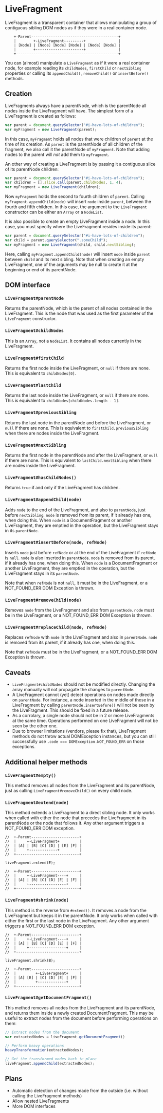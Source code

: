 LiveFragment
============

LiveFragment is a transparent container that allows manipulating a group of
contiguous sibling DOM nodes as if they were in a real container node.

```
	+-Parent----------------------------------------+
	|        +-LiveFragment---------+               |
	| [Node] | [Node] [Node] [Node] | [Node] [Node] |
	|        +----------------------+               |
	+-----------------------------------------------+
```

You can (almost) manipulate a `LiveFragment` as if it were a real container node,
for example reading its `childNodes`, `firstChild` or `nextSibling` properties
or calling its `appendChild()`, `removeChild()` or `insertBefore()` methods.

Creation
--------

LiveFragments always have a parentNode, which is the parentNode all nodes inside
the LiveFragment will have.  The simplest form of a LiveFragment is created as
follows:

```js
var parent = document.querySelector("#i-have-lots-of-children");
var myFragment = new LiveFragment(parent);
```

In this case, `myFragment` holds all nodes that were children of `parent` at the
time of its creation.  As `parent` is the parentNode of all children of the fragment,
we also call it the parentNode of `myFragment`.  Note that adding nodes to the parent
will _not_ add them to `myFragment`.

An other way of creating a LiveFragment is by passing it a contiguous slice of its
parentNode children:

```js
var parent = document.querySelector("#i-have-lots-of-children");
var children = [].slice.call(parent.childNodes, 1, 4);
var myFragment = new LiveFragment(children);
```

Now `myFragment` holds the second to fourth children of `parent`.  Calling
`myFragment.appendChild(node)` will insert `node` inside `parent`, between the fourth
and fifth children.  In this case, the argument to the `LiveFragment` constructor can
be either an `Array` or a `NodeList`.

It is also possible to create an empty LiveFragment inside a node. In this case, you
must specify where the LiveFragment resides inside its parent:

```js
var parent = document.querySelector("#i-have-lots-of-children");
var child = parent.querySelector(".someChild");
var myFragment = new LiveFragment(child, child.nextSibling);
```

Here, calling `myFragment.appendChild(node)` will insert `node` inside `parent` between
`child` and its next sibling.  Note that when creating an empty LiveFragment, one of
the arguments may be null to create it at the beginning or end of its parentNode.

DOM interface
-------------

### `LiveFragment#parentNode`

Returns the parentNode, which is the parent of all nodes contained in the
LiveFragment.  This is the node that was used as the first parameter of the
`LiveFragment` constructor.

### `LiveFragment#childNodes`

This is an `Array`, not a `NodeList`.  It contains all nodes currently in the
LiveFragment.

### `LiveFragment#firstChild`

Returns the first node inside the LiveFragment, or `null` if there are none.
This is equivalent to `childNodes[0]`.

### `LiveFragment#lastChild`

Returns the last node inside the LiveFragment, or `null` if there are none.
This is equivalent to `childNodes[childNodes.length - 1]`.

### `LiveFragment#previousSibling`

Returns the last node in the parentNode and before the LiveFragment, or `null` if
there are none. This is equivalent to `firstChild.previousSibling` when there are
nodes inside the LiveFragment.

### `LiveFragment#nextSibling`

Returns the first node in the parentNode and after the LiveFragment, or `null` if
there are none. This is equivalent to `lastChild.nextSibling` when there are nodes
inside the LiveFragment.

### `LiveFragment#hasChildNodes()`

Returns `true` if and only if the LiveFragment has children.

### `LiveFragment#appendChild(node)`

Adds `node` to the end of the LiveFragment, and also to `parentNode`, just before
`nextSibling`.  `node` is removed from its parent, if it already has one, when doing
this.  When `node` is a DocumentFragment or another LiveFragment, they are emptied
in the operation, but the LiveFragment stays in its `parentNode`.

### `LiveFragment#insertBefore(node, refNode)`

Inserts `node` just before `refNode` or at the end of the LiveFragment if `refNode`
is `null`.  `node` is also inserted in `parentNode`.  `node` is removed from its
parent, if it already has one, when doing this.  When `node` is a DocumentFragment
or another LiveFragment, they are emptied in the operation, but the LiveFragment
stays in its `parentNode`.

Note that when `refNode` is not `null`, it must be in the LiveFragment, or a
NOT_FOUND_ERR DOM Exception is thrown.

### `LiveFragment#removeChild(node)`

Removes `node` from the LiveFragment and also from `parentNode`.  `node` must be in
the LiveFragment, or a NOT_FOUND_ERR DOM Exception is thrown.

### `LiveFragment#replaceChild(node, refNode)`

Replaces `refNode` with `node` in the LiveFragment and also in `parentNode`.  `node`
is removed from its parent, if it already has one, when doing this.

Note that `refNode` must be in the LiveFragment, or a NOT_FOUND_ERR DOM Exception
is thrown.

Caveats
-------

* `LiveFragment#childNodes` should not be modified directly.  Changing the array
  manually will not propagate the changes to `parentNode`.
* A LiveFragment cannot (yet) detect operations on nodes made directly on `parentNode`.
  For instance, a node inserted in the middle of those in a LiveFragment by calling
  `parentNode.insertBefore()` will not be seen by the LiveFragment.  This should be
  fixed in a future release.
* As a corrolary, a single node should not be in 2 or more LiveFragments at the same
  time.  Operations performed on one LiveFragment will not be seen by the other one.
* Due to browser limitations (vendors, please fix that), LiveFragment methods do not
  throw actual DOMException instances, but you can still successfully use
  `.code === DOMException.NOT_FOUND_ERR` on those exceptions.

Additional helper methods
-------------------------

### `LiveFragment#empty()`

This method removes all nodes from the LiveFragment and its parentNode, just as
calling `LiveFragment#removeChild()` on every child node.

### `LiveFragment#extend(node)`

This method extends a LiveFragment to a direct sibling node.  It only works when
called with either the node that precedes the LiveFragment in its parentNode or the
node that follows it.  Any other argument triggers a NOT_FOUND_ERR DOM exception.

```
//	+-Parent----------------------+
//	|     +-LiveFragment+         |
//	| [A] | [B] [C] [D] | [E] [F] |
//	|     +-------------+         |
//	+-----------------------------+

liveFragment.extend(E);

//	+-Parent----------------------+
//	|     +-LiveFragment----+     |
//	| [A] | [B] [C] [D] [E] | [F] |
//	|     +-----------------+     |
//	+-----------------------------+
```

### `LiveFragment#shrink(node)`

This method is the reverse from `#extend()`.  It removes a node from the LiveFragment
but keeps it in the parentNode.  It only works when called with either the first or
the last node in the LiveFragment.  Any other argument triggers a NOT_FOUND_ERR DOM
exception.

```
//	+-Parent----------------------+
//	|     +-LiveFragment----+     |
//	| [A] | [B] [C] [D] [E] | [F] |
//	|     +-----------------+     |
//	+-----------------------------+

liveFragment.shrink(B);

//	+-Parent----------------------+
//	|         +-LiveFragment+     |
//	| [A] [B] | [C] [D] [E] | [F] |
//	|         +-------------+     |
//	+-----------------------------+
```

### `LiveFragment#getDocumentFragment()`

This method removes all nodes from the LiveFragment and its parentNode, and returns
them inside a newly created DocumentFragment.  This may be useful to extract nodes
from the document before performing operations on them:

```js
// Extract nodes from the document
var extractedNodes = liveFragment.getDocumentFragment()

// Perform heavy operations
heavyTransformation(extractedNodes);

// Get the transformed nodes back in place
liveFragment.appendChild(extractedNodes);
```

Plans
-----

* Automatic detection of changes made from the outside (i.e. without calling the
  LiveFragment methods)
* Allow nested LiveFragments
* More DOM interfaces

